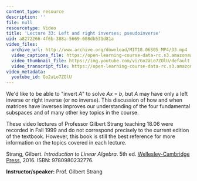 ```yaml
---
content_type: resource
description: ''
file: null
resourcetype: Video
title: 'Lecture 33: Left and right inverses; pseudoinverse'
uid: a8272266-4f6b-388a-5669-608db531d81a
video_files:
  archive_url: http://www.archive.org/download/MIT18.06S05_MP4/33.mp4
  video_captions_file: https://open-learning-course-data-rc.s3.amazonaws.com/18-06-linear-algebra-spring-2010/533728ff426056c7b9852c5111c7d497_Go2aLo7ZOlU.vtt
  video_thumbnail_file: https://img.youtube.com/vi/Go2aLo7ZOlU/default.jpg
  video_transcript_file: https://open-learning-course-data-rc.s3.amazonaws.com/18-06-linear-algebra-spring-2010/9ba2304f3bc403aa625e99238d6195f7_Go2aLo7ZOlU.pdf
video_metadata:
  youtube_id: Go2aLo7ZOlU
---
```


We'd like to be able to "invert _A_" to solve _Ax_ = _b_, but _A_ may have only a left inverse or right inverse (or no inverse). This discussion of how and when matrices have inverses improves our understanding of the four fundamental subspaces and of many other key topics in the course.

These video lectures of Professor Gilbert Strang teaching 18.06 were recorded in Fall 1999 and do not correspond precisely to the current edition of the textbook. However, this book is still the best reference for more information on the topics covered in each lecture.

Strang, Gilbert. _Introduction to Linear Algebra_. 5th ed. [Wellesley-Cambridge Press](http://www.wellesleycambridge.com/), 2016. ISBN: 9780980232776.

**Instructor/speaker:** Prof. Gilbert Strang